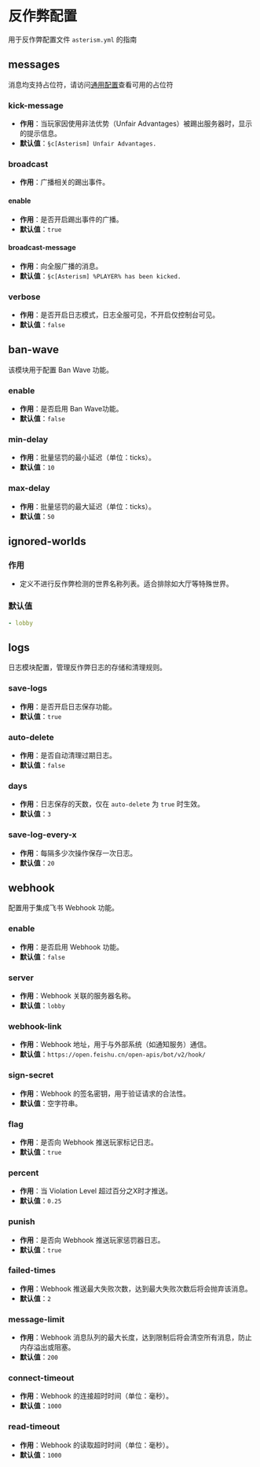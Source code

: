 # 反作弊配置
用于反作弊配置文件 `asterism.yml` 的指南

## **messages**

消息均支持占位符，请访问[通用配置](/zh/configuration/general)查看可用的占位符

### **kick-message**
- **作用**：当玩家因使用非法优势（Unfair Advantages）被踢出服务器时，显示的提示信息。
- **默认值**：`§c[Asterism] Unfair Advantages.`

### **broadcast**
- **作用**：广播相关的踢出事件。

#### **enable**
- **作用**：是否开启踢出事件的广播。
- **默认值**：`true`

#### **broadcast-message**
- **作用**：向全服广播的消息。
- **默认值**：`§c[Asterism] %PLAYER% has been kicked.`

### **verbose**
- **作用**：是否开启日志模式，日志全服可见，不开启仅控制台可见。
- **默认值**：`false`

## **ban-wave**

该模块用于配置 Ban Wave 功能。

### **enable**
- **作用**：是否启用 Ban Wave功能。
- **默认值**：`false`

### **min-delay**
- **作用**：批量惩罚的最小延迟（单位：ticks）。
- **默认值**：`10`

### **max-delay**
- **作用**：批量惩罚的最大延迟（单位：ticks）。
- **默认值**：`50`

## **ignored-worlds**

### **作用**
- 定义不进行反作弊检测的世界名称列表。适合排除如大厅等特殊世界。

### **默认值**
```yaml
- lobby
```


## **logs**

日志模块配置，管理反作弊日志的存储和清理规则。

### **save-logs**
- **作用**：是否开启日志保存功能。
- **默认值**：`true`

### **auto-delete**
- **作用**：是否自动清理过期日志。
- **默认值**：`false`

### **days**
- **作用**：日志保存的天数，仅在 `auto-delete` 为 `true` 时生效。
- **默认值**：`3`

### **save-log-every-x**
- **作用**：每隔多少次操作保存一次日志。
- **默认值**：`20`

## **webhook**

配置用于集成飞书 Webhook 功能。

### **enable**
- **作用**：是否启用 Webhook 功能。
- **默认值**：`false`

### **server**
- **作用**：Webhook 关联的服务器名称。
- **默认值**：`lobby`

### **webhook-link**
- **作用**：Webhook 地址，用于与外部系统（如通知服务）通信。
- **默认值**：`https://open.feishu.cn/open-apis/bot/v2/hook/`

### **sign-secret**
- **作用**：Webhook 的签名密钥，用于验证请求的合法性。
- **默认值**：空字符串。

### **flag**
- **作用**：是否向 Webhook 推送玩家标记日志。
- **默认值**：`true`

### **percent**
- **作用**：当 Violation Level 超过百分之X时才推送。
- **默认值**：`0.25`

### **punish**
- **作用**：是否向 Webhook 推送玩家惩罚器日志。
- **默认值**：`true`

### **failed-times**
- **作用**：Webhook 推送最大失败次数，达到最大失败次数后将会抛弃该消息。
- **默认值**：`2`

### **message-limit**
- **作用**：Webhook 消息队列的最大长度，达到限制后将会清空所有消息，防止内存溢出或阻塞。
- **默认值**：`200`

### **connect-timeout**
- **作用**：Webhook 的连接超时时间（单位：毫秒）。
- **默认值**：`1000`

### **read-timeout**
- **作用**：Webhook 的读取超时时间（单位：毫秒）。
- **默认值**：`1000`
